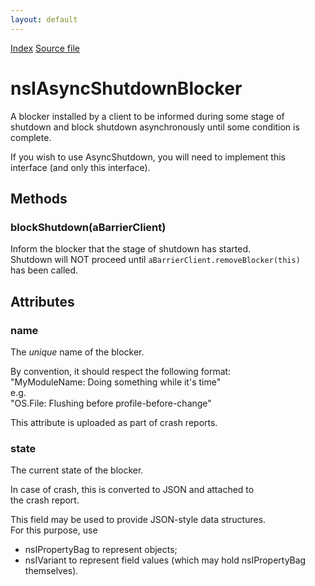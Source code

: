 ```yaml
---
layout: default
---
```

<div id='links'><a href="../index.html">Index</a>
<a href="http://dxr.mozilla.org/mozilla-central/source/toolkit/components/asyncshutdown/nsIAsyncShutdown.idl">Source file</a>
</div>

# nsIAsyncShutdownBlocker #
  
A blocker installed by a client to be informed during some stage of  
shutdown and block shutdown asynchronously until some condition is  
complete.  
  
If you wish to use AsyncShutdown, you will need to implement this  
interface (and only this interface).  
  

## Methods ##

### blockShutdown(aBarrierClient) ###
  
Inform the blocker that the stage of shutdown has started.  
Shutdown will NOT proceed until `aBarrierClient.removeBlocker(this)`  
has been called.  
  

## Attributes ##

### name ###
  
The *unique* name of the blocker.  
  
By convention, it should respect the following format:  
"MyModuleName: Doing something while it's time"  
e.g.  
"OS.File: Flushing before profile-before-change"  
  
This attribute is uploaded as part of crash reports.  
  

### state ###
  
The current state of the blocker.  
  
In case of crash, this is converted to JSON and attached to  
the crash report.  
  
This field may be used to provide JSON-style data structures.  
For this purpose, use  
- nsIPropertyBag to represent objects;  
- nsIVariant to represent field values (which may hold nsIPropertyBag  
themselves).  
  
